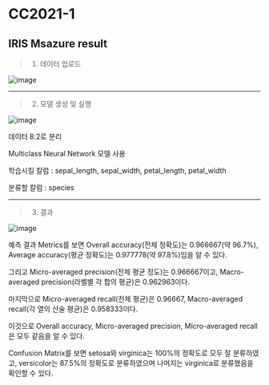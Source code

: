 # CC2021-1
## IRIS Msazure result

> 1. 데이터 업로드

![image](https://user-images.githubusercontent.com/74414773/115009498-4d830c00-9ee7-11eb-80ec-20146586f2d2.png)

-------------------

> 2. 모델 생성 및 실행

![image](https://user-images.githubusercontent.com/74414773/115009336-29272f80-9ee7-11eb-9dca-79141da39568.png)

데이터 8:2로 분리

Multiclass Neural Network 모델 사용

학습시킬 칼럼 : sepal_length, sepal_width, petal_length, petal_width

분류할 칼럼 : species

-------------------

> 3. 결과

![image](https://user-images.githubusercontent.com/74414773/115009193-fd0bae80-9ee6-11eb-84c0-b425cc29bf63.png)

예측 결과 Metrics를 보면 Overall accuracy(전체 정확도)는 0.966667(약 96.7%), Average accuracy(평균 정확도)는 0.977778(약 97.8%)임을 알 수 있다. 

그리고 Micro-averaged precision(전체 평균 정도)는 0.966667이고, Macro-averaged precision(라벨별 각 합의 평균)은 0.962963이다.

마지막으로 Micro-averaged recall(전체 평균)은 0.96667,  Macro-averaged recall(각 열의 산술 평균)은 0.958333이다.

이것으로 Overall accuracy, Micro-averaged precision, Micro-averaged recall은 모두 같음을 알 수 있다.


Confusion Matrix를 보면 setosa와 virginica는 100%의 정확도로 모두 잘 분류하였고, versicolor는 87.5%의 정확도로 분류하였으며 나머지는 virginica로 분류했음을 확인할 수 있다.
